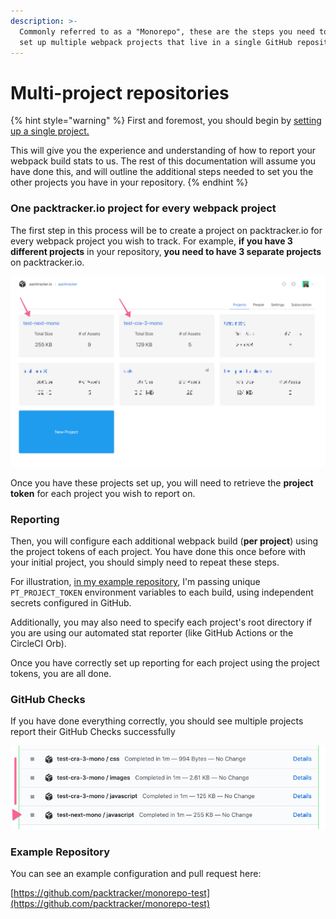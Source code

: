 ```yaml
---
description: >-
  Commonly referred to as a "Monorepo", these are the steps you need to take to
  set up multiple webpack projects that live in a single GitHub repository.
---
```


# Multi-project repositories

{% hint style="warning" %}
First and foremost, you should begin by [setting up a single project.](../uploading-your-webpack-stats/)

This will give you the experience and understanding of how to report your webpack build stats to us.  The rest of this documentation will assume you have done this, and will outline the additional steps needed to set you the other projects you have in your repository.
{% endhint %}

### One packtracker.io project for every webpack project

The first step in this process will be to create a project on packtracker.io for every webpack project you wish to track.  For example, **if you have 3 different projects** in your repository, **you need to have 3 separate projects** on packtracker.io.

![Multiple projects set up on packtracker.io](../.gitbook/assets/2020-05-07-at-10.35-am.png)

Once you have these projects set up, you will need to retrieve the **project token** for each project you wish to report on.

### Reporting

Then, you will configure each additional webpack build \(**per project**\) using the project tokens of each project.  You have done this once before with your initial project, you should simply need to repeat these steps.

For illustration, [in my example repository](https://github.com/packtracker/monorepo-test/blob/master/.github/workflows/push.yml), I'm passing unique `PT_PROJECT_TOKEN` environment variables to each build, using independent secrets configured in GitHub.

Additionally, you may also need to specify each project's root directory if you are using our automated stat reporter \(like GitHub Actions or the CircleCI Orb\).  
  
Once you have correctly set up reporting for each project using the project tokens, you are all done.

### GitHub Checks

If you have done everything correctly, you should see multiple projects report their GitHub Checks successfully

![Reporting for both the test-cra3-mono project and the test-next-mono project in a single repository.](../.gitbook/assets/image.png)

### Example Repository

You can see an example configuration and pull request here:

[https://github.com/packtracker/monorepo-test](https://github.com/packtracker/monorepo-test)

